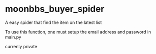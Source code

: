 # moonbbs_buyer_spider
A easy spider that find the item on the latest list

To use this function, one must setup the email address and password in main.py

currenly private
